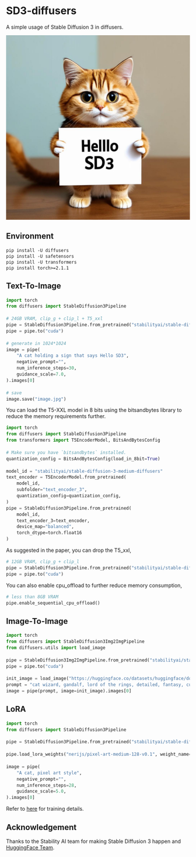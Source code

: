 # SD3-diffusers
A simple usage of Stable Diffusion 3 in diffusers.

<div align="center">
<img src='/image.jpg' width = 900 >
</div>

## Environment
```
pip install -U diffusers
pip install -U safetensors
pip install -U transformers
pip install torch>=2.1.1
```

## Text-To-Image
```python
import torch
from diffusers import StableDiffusion3Pipeline

# 24GB VRAM, clip_g + clip_l + T5_xxl
pipe = StableDiffusion3Pipeline.from_pretrained("stabilityai/stable-diffusion-3-medium-diffusers", torch_dtype=torch.float16)
pipe = pipe.to("cuda")

# generate in 1024*1024
image = pipe(
    "A cat holding a sign that says Hello SD3",
    negative_prompt="",
    num_inference_steps=30,
    guidance_scale=7.0,
).images[0]

# save
image.save("image.jpg")
```

You can load the T5-XXL model in 8 bits using the bitsandbytes library to reduce the memory requirements further.
```python
import torch
from diffusers import StableDiffusion3Pipeline
from transformers import T5EncoderModel, BitsAndBytesConfig

# Make sure you have `bitsandbytes` installed. 
quantization_config = BitsAndBytesConfig(load_in_8bit=True)

model_id = "stabilityai/stable-diffusion-3-medium-diffusers"
text_encoder = T5EncoderModel.from_pretrained(
    model_id,
    subfolder="text_encoder_3",
    quantization_config=quantization_config,
)
pipe = StableDiffusion3Pipeline.from_pretrained(
    model_id,
    text_encoder_3=text_encoder,
    device_map="balanced",
    torch_dtype=torch.float16
)
```

As suggested in the paper, you can drop the T5_xxl,
```python
# 12GB VRAM, clip_g + clip_l
pipe = StableDiffusion3Pipeline.from_pretrained("stabilityai/stable-diffusion-3-medium-diffusers", text_encoder_3=None, tokenizer_3=None, torch_dtype=torch.float16)
pipe = pipe.to("cuda")
```

You can also enable cpu_offload to further reduce memory consumption,
```python
# less than 8GB VRAM
pipe.enable_sequential_cpu_offload()
```

## Image-To-Image
```python
import torch
from diffusers import StableDiffusion3Img2ImgPipeline
from diffusers.utils import load_image

pipe = StableDiffusion3Img2ImgPipeline.from_pretrained("stabilityai/stable-diffusion-3-medium-diffusers", torch_dtype=torch.float16)
pipe = pipe.to("cuda")

init_image = load_image("https://huggingface.co/datasets/huggingface/documentation-images/resolve/main/diffusers/cat.png")
prompt = "cat wizard, gandalf, lord of the rings, detailed, fantasy, cute, adorable, Pixar, Disney, 8k"
image = pipe(prompt, image=init_image).images[0]
```

## LoRA
```python
import torch
from diffusers import StableDiffusion3Pipeline

pipe = StableDiffusion3Pipeline.from_pretrained("stabilityai/stable-diffusion-3-medium-diffusers", torch_dtype=torch.float16).to("cuda")

pipe.load_lora_weights("nerijs/pixel-art-medium-128-v0.1", weight_name="pixel-art-medium-128-v0.1.safetensors")

image = pipe(
    "A cat, pixel art style",
    negative_prompt="",
    num_inference_steps=28,
    guidance_scale=5.0,
).images[0]
```
Refer to [here](https://github.com/huggingface/diffusers/blob/main/examples/dreambooth/README_sd3.md) for training details.

## Acknowledgement
Thanks to the Stability AI team for making Stable Diffusion 3 happen and [HuggingFace Team](https://huggingface.co/blog/sd3).
